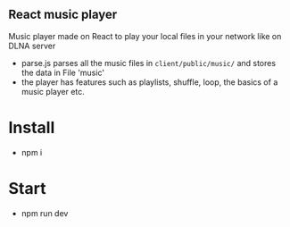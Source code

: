 ## React music player
Music player made on React to play your local files in your network like on DLNA server

- parse.js parses all the music files in `client/public/music/` and stores the data in File 'music'
- the player has features such as playlists, shuffle, loop, the basics of a music player etc.

# Install
- npm i

# Start
- npm run dev
